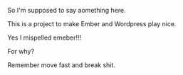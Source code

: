 So I'm supposed to say aomething here. 

This is a project to make Ember and Wordpress play nice.

Yes I mispelled emeber!!! 

For why?



Remember move fast and break shit. 
